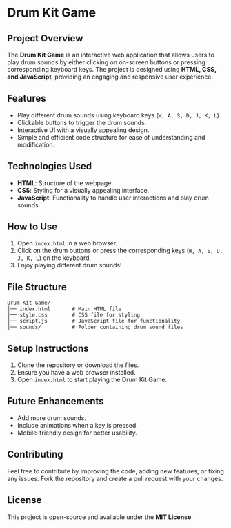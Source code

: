 # Drum Kit Game

## Project Overview
The **Drum Kit Game** is an interactive web application that allows users to play drum sounds by either clicking on on-screen buttons or pressing corresponding keyboard keys. The project is designed using **HTML, CSS, and JavaScript**, providing an engaging and responsive user experience.

## Features
- Play different drum sounds using keyboard keys (`W, A, S, D, J, K, L`).
- Clickable buttons to trigger the drum sounds.
- Interactive UI with a visually appealing design.
- Simple and efficient code structure for ease of understanding and modification.

## Technologies Used
- **HTML**: Structure of the webpage.
- **CSS**: Styling for a visually appealing interface.
- **JavaScript**: Functionality to handle user interactions and play drum sounds.

## How to Use
1. Open `index.html` in a web browser.
2. Click on the drum buttons or press the corresponding keys (`W, A, S, D, J, K, L`) on the keyboard.
3. Enjoy playing different drum sounds!

## File Structure
```
Drum-Kit-Game/
│── index.html       # Main HTML file
│── style.css        # CSS file for styling
│── script.js        # JavaScript file for functionality
│── sounds/          # Folder containing drum sound files
```

## Setup Instructions
1. Clone the repository or download the files.
2. Ensure you have a web browser installed.
3. Open `index.html` to start playing the Drum Kit Game.

## Future Enhancements
- Add more drum sounds.
- Include animations when a key is pressed.
- Mobile-friendly design for better usability.

## Contributing
Feel free to contribute by improving the code, adding new features, or fixing any issues. Fork the repository and create a pull request with your changes.

## License
This project is open-source and available under the **MIT License**.
